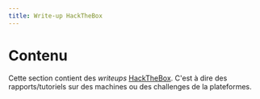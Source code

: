 ```yaml
---
title: Write-up HackTheBox
---
```


# Contenu

Cette section contient des *writeups* [HackTheBox](https://hackthebox.com). C'est à dire des rapports/tutoriels sur des machines ou des challenges de la plateformes.
